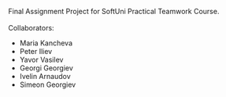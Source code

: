 Final Assignment Project for SoftUni Practical Teamwork Course.  
<br>
Collaborators: 
- Maria Kancheva 
- Peter Iliev 
- Yavor Vasilev 
- Georgi Georgiev 
- Ivelin Arnaudov 
- Simeon Georgiev  

